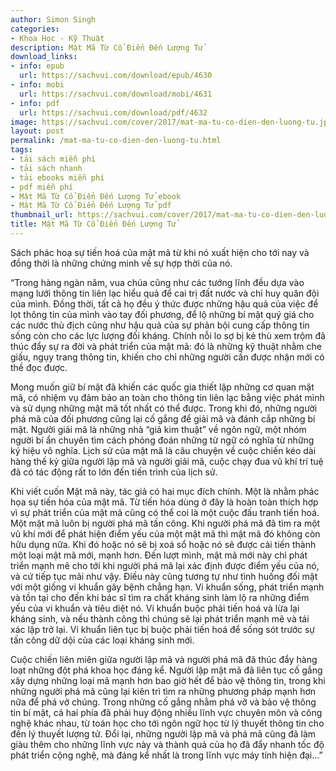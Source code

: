 ```yaml
---
author: Simon Singh
categories:
- Khoa Học - Kỹ Thuật
description: Mật Mã Từ Cổ Điển Đến Lượng Tử
download_links:
- info: epub
  url: https://sachvui.com/download/epub/4630
- info: mobi
  url: https://sachvui.com/download/mobi/4631
- info: pdf
  url: https://sachvui.com/download/pdf/4632
image: https://sachvui.com/cover/2017/mat-ma-tu-co-dien-den-luong-tu.jpg
layout: post
permalink: /mat-ma-tu-co-dien-den-luong-tu.html
tags:
- tải sách miễn phí
- tải sách nhanh
- tải ebooks miễn phí
- pdf miễn phí
- Mật Mã Từ Cổ Điển Đến Lượng Tử ebook
- Mật Mã Từ Cổ Điển Đến Lượng Tử pdf
thumbnail_url: https://sachvui.com/cover/2017/mat-ma-tu-co-dien-den-luong-tu.jpg
title: Mật Mã Từ Cổ Điển Đến Lượng Tử
---
```


 <div class="item-desc text-justify"> <p>Sách phác hoạ sự tiến hoá của mật mã từ khi nó xuất hiện cho tới nay và đồng thời là những chứng minh về sự hợp thời của nó.</p><p>“Trong hàng ngàn năm, vua chúa cũng như các tướng lĩnh đều dựa vào mạng lưới thông tin liên lạc hiểu quả để cai trị đất nước và chỉ huy quân đội của mình. Đồng thời, tất cả họ đều ý thức được những hậu quả của việc để lọt thông tin của mình vào tay đối phương, để lộ những bí mật quý giá cho các nước thù địch cũng như hậu quả của sự phản bội cung cấp thông tin sống còn cho các lực lượng đối kháng. Chính nỗi lo sợ bị kẻ thù xem trộm đã thúc đẩy sự ra đời và phát triển của mật mã: đó là những kỹ thuật nhằm che giấu, ngụy trang thông tin, khiến cho chỉ những người cần được nhận mới có thề đọc được.</p><p>Mong muốn giữ bí mật đã khiến các quốc gia thiết lập những cơ quan mật mã, có nhiệm vụ đảm bảo an toàn cho thông tin liên lạc bằng việc phát mình và sử dụng những mật mã tốt nhất có thể được. Trong khi đó, những người phá mã của đối phương cũng lại cố gắng để giải mã và đánh cắp những bí mật. Người giải mã là những nhà “giả kim thuật” về ngôn ngữ, một nhóm người bí ẩn chuyên tìm cách phỏng đoán những từ ngữ có nghĩa từ những ký hiệu vô nghĩa. Lịch sử của mật mã là câu chuyện về cuộc chiến kéo dài hàng thế kỷ giữa người lập mã và người giải mã, cuộc chạy đua vũ khí trí tuệ đã có tác động rất to lớn đến tiến trình của lịch sử.</p><p>Khi viết cuốn Mật mã này, tác giả có hai mục đích chính. Một là nhằm phác họa sự tiến hóa của mật mã. Từ tiến hóa dùng ở đây là hoàn toàn thích hợp vì sự phát triển của mật mã cũng có thể coi là một cuộc đấu tranh tiến hoá. Một mật mã luôn bị người phá mã tấn công. Khi người phá mã đã tìm ra một vũ khí mới để phát hiện điểm yếu của một mật mã thì mật mã đó không còn hữu dụng nữa. Khi đó hoặc nó sẽ bị xoá sổ hoặc nó sẽ được cải tiến thành một loại mật mã mới, mạnh hơn. Đến lượt mình, mật mã mới này chỉ phát triển mạnh mẽ cho tới khi người phá mã lại xác định được điểm yếu của nó, và cứ tiếp tục mãi như vậy. Điều này cũng tương tự như tình huống đối mặt với một giống vi khuẩn gây bệnh chẳng hạn. Vi khuẩn sống, phát triển mạnh và tồn tại cho đến khi bác sĩ tìm ra chất kháng sinh làm lộ ra những điểm yếu của vi khuẩn và tiêu diệt nó. Vi khuẩn buộc phải tiến hoá và lừa lại kháng sinh, và nếu thành công thì chúng sẽ lại phát triển mạnh mẽ và tái xác lập trở lại. Vi khuẩn liên tục bị buộc phải tiến hoá để sống sót trước sự tấn công dữ dội của các loại kháng sinh mới.</p><p>Cuộc chiến liên miên giữa người lập mã và người phá mã đã thúc đẩy hàng loạt những đột phá khoa học đáng kể. Người lập mật mã đã liên tục cố gắng xây dựng những loại mã mạnh hơn bao giờ hết để bảo vệ thông tin, trong khi những người phá mã cũng lại kiên trì tìm ra những phương pháp mạnh hơn nữa để phá vở chúng. Trong những cố gắng nhằm phá vỡ và bảo vệ thông tin bí mật, cả hai phía đã phải huy động nhiều lĩnh vực chuyên môn và công nghệ khác nhau, từ toán học cho tới ngôn ngữ học từ lý thuyết thông tin cho đến lý thuyết lượng tử. Đổi lại, những người lập mã và phá mã cũng đã làm giàu thêm cho những lĩnh vực này và thành quả của họ đã đẩy nhanh tốc độ phát triển cộng nghệ, mà đáng kể nhất là trong lĩnh vực máy tính hiện đại…”</p> </div>